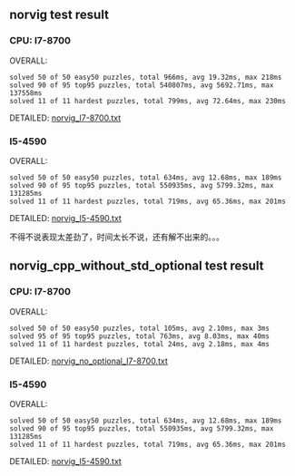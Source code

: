 

## norvig test result

### CPU: I7-8700

OVERALL: 

```
solved 50 of 50 easy50 puzzles, total 966ms, avg 19.32ms, max 218ms
solved 90 of 95 top95 puzzles, total 540807ms, avg 5692.71ms, max 137558ms
solved 11 of 11 hardest puzzles, total 799ms, avg 72.64ms, max 230ms
```
DETAILED: [norvig_I7-8700.txt](./norvig_I7-8700.txt)

### I5-4590

OVERALL: 

```
solved 50 of 50 easy50 puzzles, total 634ms, avg 12.68ms, max 189ms
solved 90 of 95 top95 puzzles, total 550935ms, avg 5799.32ms, max 131285ms
solved 11 of 11 hardest puzzles, total 719ms, avg 65.36ms, max 201ms
```

DETAILED: [norvig_I5-4590.txt](./norvig_I5-4590.txt)


不得不说表现太差劲了，时间太长不说，还有解不出来的。。。

## norvig_cpp_without_std_optional test result

### CPU: I7-8700

OVERALL: 

```
solved 50 of 50 easy50 puzzles, total 105ms, avg 2.10ms, max 3ms
solved 95 of 95 top95 puzzles, total 763ms, avg 8.03ms, max 40ms
solved 11 of 11 hardest puzzles, total 24ms, avg 2.18ms, max 4ms
```
DETAILED: [norvig_no_optional_I7-8700.txt](./norvig_no_optional_I7-8700.txt)

### I5-4590

OVERALL: 

```
solved 50 of 50 easy50 puzzles, total 634ms, avg 12.68ms, max 189ms
solved 90 of 95 top95 puzzles, total 550935ms, avg 5799.32ms, max 131285ms
solved 11 of 11 hardest puzzles, total 719ms, avg 65.36ms, max 201ms
```

DETAILED: [norvig_I5-4590.txt](./norvig_I5-4590.txt)

